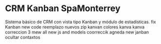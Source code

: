 # CRM Kanban SpaMonterrey

Sistema básico de CRM con vista tipo Kanban y módulo de estadísticas.
fix
Kanban new code
reemplazo nuevos zip
kanvan
colores kanva
kanva correccion 3
mew all
new js and models
coorreccik agneda
new janban
ocultar contaxtos 